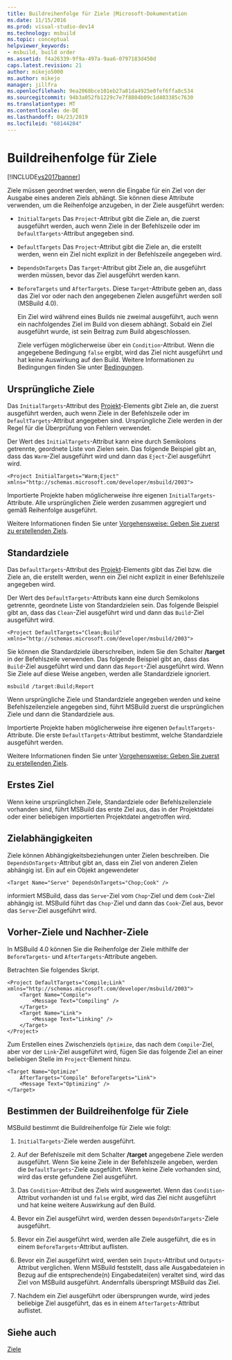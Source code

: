 ```yaml
---
title: Buildreihenfolge für Ziele |Microsoft-Dokumentation
ms.date: 11/15/2016
ms.prod: visual-studio-dev14
ms.technology: msbuild
ms.topic: conceptual
helpviewer_keywords:
- msbuild, build order
ms.assetid: f4a26339-9f9a-497a-9aa6-0797183d450d
caps.latest.revision: 21
author: mikejo5000
ms.author: mikejo
manager: jillfra
ms.openlocfilehash: 9ea2068bce101eb27a81da4925e0fef6ffa8c534
ms.sourcegitcommit: 94b3a052fb1229c7e7f8804b09c1d403385c7630
ms.translationtype: MT
ms.contentlocale: de-DE
ms.lasthandoff: 04/23/2019
ms.locfileid: "68144284"
---
```

# <a name="target-build-order"></a>Buildreihenfolge für Ziele
[!INCLUDE[vs2017banner](../includes/vs2017banner.md)]

Ziele müssen geordnet werden, wenn die Eingabe für ein Ziel von der Ausgabe eines anderen Ziels abhängt. Sie können diese Attribute verwenden, um die Reihenfolge anzugeben, in der Ziele ausgeführt werden:  
  
- `InitialTargets` Das `Project`-Attribut gibt die Ziele an, die zuerst ausgeführt werden, auch wenn Ziele in der Befehlszeile oder im `DefaultTargets`-Attribut angegeben sind.  
  
- `DefaultTargets` Das `Project`-Attribut gibt die Ziele an, die erstellt werden, wenn ein Ziel nicht explizit in der Befehlszeile angegeben wird.  
  
- `DependsOnTargets` Das `Target`-Attribut gibt Ziele an, die ausgeführt werden müssen, bevor das Ziel ausgeführt werden kann.  
  
- `BeforeTargets` und `AfterTargets`. Diese `Target`-Attribute geben an, dass das Ziel vor oder nach den angegebenen Zielen ausgeführt werden soll (MSBuild 4.0).  
  
  Ein Ziel wird während eines Builds nie zweimal ausgeführt, auch wenn ein nachfolgendes Ziel im Build von diesem abhängt. Sobald ein Ziel ausgeführt wurde, ist sein Beitrag zum Build abgeschlossen.  
  
  Ziele verfügen möglicherweise über ein `Condition`-Attribut. Wenn die angegebene Bedingung `false` ergibt, wird das Ziel nicht ausgeführt und hat keine Auswirkung auf den Build. Weitere Informationen zu Bedingungen finden Sie unter [Bedingungen](../msbuild/msbuild-conditions.md).  
  
## <a name="initial-targets"></a>Ursprüngliche Ziele  
 Das `InitialTargets`-Attribut des [Projekt](../msbuild/project-element-msbuild.md)-Elements gibt Ziele an, die zuerst ausgeführt werden, auch wenn Ziele in der Befehlszeile oder im `DefaultTargets`-Attribut angegeben sind. Ursprüngliche Ziele werden in der Regel für die Überprüfung von Fehlern verwendet.  
  
 Der Wert des `InitialTargets`-Attribut kann eine durch Semikolons getrennte, geordnete Liste von Zielen sein. Das folgende Beispiel gibt an, dass das `Warm`-Ziel ausgeführt wird und dann das `Eject`-Ziel ausgeführt wird.  
  
```  
<Project InitialTargets="Warm;Eject" xmlns="http://schemas.microsoft.com/developer/msbuild/2003">  
```  
  
 Importierte Projekte haben möglicherweise ihre eigenen `InitialTargets`-Attribute. Alle ursprünglichen Ziele werden zusammen aggregiert und gemäß Reihenfolge ausgeführt.  
  
 Weitere Informationen finden Sie unter [Vorgehensweise: Geben Sie zuerst zu erstellenden Ziels](../msbuild/how-to-specify-which-target-to-build-first.md).  
  
## <a name="default-targets"></a>Standardziele  
 Das `DefaultTargets`-Attribut des [Projekt](../msbuild/project-element-msbuild.md)-Elements gibt das Ziel bzw. die Ziele an, die erstellt werden, wenn ein Ziel nicht explizit in einer Befehlszeile angegeben wird.  
  
 Der Wert des `DefaultTargets`-Attributs kann eine durch Semikolons getrennte, geordnete Liste von Standardzielen sein. Das folgende Beispiel gibt an, dass das `Clean`-Ziel ausgeführt wird und dann das `Build`-Ziel ausgeführt wird.  
  
```  
<Project DefaultTargets="Clean;Build" xmlns="http://schemas.microsoft.com/developer/msbuild/2003">  
```  
  
 Sie können die Standardziele überschreiben, indem Sie den Schalter **/target** in der Befehlszeile verwenden. Das folgende Beispiel gibt an, dass das `Build`-Ziel ausgeführt wird und dann das `Report`-Ziel ausgeführt wird. Wenn Sie Ziele auf diese Weise angeben, werden alle Standardziele ignoriert.  
  
 `msbuild /target:Build;Report`  
  
 Wenn ursprüngliche Ziele und Standardziele angegeben werden und keine Befehlszeilenziele angegeben sind, führt MSBuild zuerst die ursprünglichen Ziele und dann die Standardziele aus.  
  
 Importierte Projekte haben möglicherweise ihre eigenen `DefaultTargets`-Attribute. Die erste `DefaultTargets`-Attribut bestimmt, welche Standardziele ausgeführt werden.  
  
 Weitere Informationen finden Sie unter [Vorgehensweise: Geben Sie zuerst zu erstellenden Ziels](../msbuild/how-to-specify-which-target-to-build-first.md).  
  
## <a name="first-target"></a>Erstes Ziel  
 Wenn keine ursprünglichen Ziele, Standardziele oder Befehlszeilenziele vorhanden sind, führt MSBuild das erste Ziel aus, das in der Projektdatei oder einer beliebigen importierten Projektdatei angetroffen wird.  
  
## <a name="target-dependencies"></a>Zielabhängigkeiten  
 Ziele können Abhängigkeitsbeziehungen unter Zielen beschreiben. Die `DependsOnTargets`-Attribut gibt an, dass ein Ziel von anderen Zielen abhängig ist. Ein auf ein Objekt angewendeter  
  
```  
<Target Name="Serve" DependsOnTargets="Chop;Cook" />  
```  
  
 informiert MSBuild, dass das `Serve`-Ziel vom `Chop`-Ziel und dem `Cook`-Ziel abhängig ist. MSBuild führt das `Chop`-Ziel und dann das `Cook`-Ziel aus, bevor das `Serve`-Ziel ausgeführt wird.  
  
## <a name="beforetargets-and-after-targets"></a>Vorher-Ziele und Nachher-Ziele  
 In MSBuild 4.0 können Sie die Reihenfolge der Ziele mithilfe der `BeforeTargets`- und `AfterTargets`-Attribute angeben.  
  
 Betrachten Sie folgendes Skript.  
  
```  
<Project DefaultTargets="Compile;Link" xmlns="http://schemas.microsoft.com/developer/msbuild/2003">  
    <Target Name="Compile">  
        <Message Text="Compiling" />  
    </Target>  
    <Target Name="Link">  
        <Message Text="Linking" />  
    </Target>  
</Project>  
```  
  
 Zum Erstellen eines Zwischenziels `Optimize`, das nach dem `Compile`-Ziel, aber vor der `Link`-Ziel ausgeführt wird, fügen Sie das folgende Ziel an einer beliebigen Stelle im `Project`-Element hinzu.  
  
```  
<Target Name="Optimize"   
    AfterTargets="Compile" BeforeTargets="Link">  
    <Message Text="Optimizing" />  
</Target>  
```  
  
## <a name="determining-the-target-build-order"></a>Bestimmen der Buildreihenfolge für Ziele  
 MSBuild bestimmt die Buildreihenfolge für Ziele wie folgt:  
  
1. `InitialTargets`-Ziele werden ausgeführt.  
  
2. Auf der Befehlszeile mit dem Schalter **/target** angegebene Ziele werden ausgeführt. Wenn Sie keine Ziele in der Befehlszeile angeben, werden die `DefaultTargets`-Ziele ausgeführt. Wenn keine Ziele vorhanden sind, wird das erste gefundene Ziel ausgeführt.  
  
3. Das `Condition`-Attribut des Ziels wird ausgewertet. Wenn das `Condition`-Attribut vorhanden ist und `false` ergibt, wird das Ziel nicht ausgeführt und hat keine weitere Auswirkung auf den Build.  
  
4. Bevor ein Ziel ausgeführt wird, werden dessen `DependsOnTargets`-Ziele ausgeführt.  
  
5. Bevor ein Ziel ausgeführt wird, werden alle Ziele ausgeführt, die es in einem `BeforeTargets`-Attribut auflisten.  
  
6. Bevor ein Ziel ausgeführt wird, werden sein `Inputs`-Attribut und `Outputs`-Attribut verglichen. Wenn MSBuild feststellt, dass alle Ausgabedateien in Bezug auf die entsprechende(n) Eingabedatei(en) veraltet sind, wird das Ziel von MSBuild ausgeführt. Andernfalls überspringt MSBuild das Ziel.  
  
7. Nachdem ein Ziel ausgeführt oder übersprungen wurde, wird jedes beliebige Ziel ausgeführt, das es in einem `AfterTargets`-Attribut auflistet.  
  
## <a name="see-also"></a>Siehe auch  
 [Ziele](../msbuild/msbuild-targets.md)
